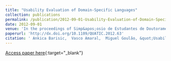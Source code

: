 ```yaml
---
title: "Usability Evaluation of Domain-Specific Languages"
collection: publications
permalink: /publication/2012-09-01-Usability-Evaluation-of-Domain-Specific-Languages
date: 2012-09-01
venue: 'In the proceedings of Simp&apos;osio de Estudantes de Doutoramento em Engenharia de Software (SEDES 2012), hosted by QUATIC 2012'
paperurl: 'http://dx.doi.org/10.1109/QUATIC.2012.63'
citation: ' Ankica Barisic,  Vasco Amaral,  Miguel Goulão, &quot;Usability Evaluation of Domain-Specific Languages.&quot; In the proceedings of Simp&amp;apos;osio de Estudantes de Doutoramento em Engenharia de Software (SEDES 2012), hosted by QUATIC 2012, 2012.'
---
```

[Access paper here](http://dx.doi.org/10.1109/QUATIC.2012.63){:target="_blank"}
